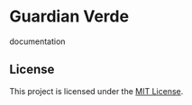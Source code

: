 # Guardian Verde
documentation
## License
This project is licensed under the [MIT License](LICENSE).
